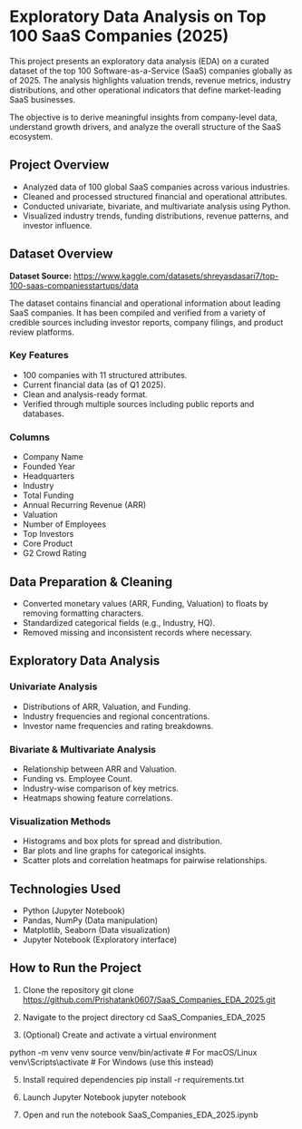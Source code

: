 # Exploratory Data Analysis on Top 100 SaaS Companies (2025)

This project presents an exploratory data analysis (EDA) on a curated dataset of the top 100 Software-as-a-Service (SaaS) companies globally as of 2025. The analysis highlights valuation trends, revenue metrics, industry distributions, and other operational indicators that define market-leading SaaS businesses.

The objective is to derive meaningful insights from company-level data, understand growth drivers, and analyze the overall structure of the SaaS ecosystem.

## Project Overview

- Analyzed data of 100 global SaaS companies across various industries.
- Cleaned and processed structured financial and operational attributes.
- Conducted univariate, bivariate, and multivariate analysis using Python.
- Visualized industry trends, funding distributions, revenue patterns, and investor influence.

## Dataset Overview

**Dataset Source:** https://www.kaggle.com/datasets/shreyasdasari7/top-100-saas-companiesstartups/data

The dataset contains financial and operational information about leading SaaS companies. It has been compiled and verified from a variety of credible sources including investor reports, company filings, and product review platforms.

### Key Features

- 100 companies with 11 structured attributes.
- Current financial data (as of Q1 2025).
- Clean and analysis-ready format.
- Verified through multiple sources including public reports and databases.

### Columns

- Company Name  
- Founded Year  
- Headquarters  
- Industry  
- Total Funding  
- Annual Recurring Revenue (ARR)  
- Valuation  
- Number of Employees  
- Top Investors  
- Core Product  
- G2 Crowd Rating  

## Data Preparation & Cleaning

- Converted monetary values (ARR, Funding, Valuation) to floats by removing formatting characters.
- Standardized categorical fields (e.g., Industry, HQ).
- Removed missing and inconsistent records where necessary.

## Exploratory Data Analysis

### Univariate Analysis

- Distributions of ARR, Valuation, and Funding.
- Industry frequencies and regional concentrations.
- Investor name frequencies and rating breakdowns.

### Bivariate & Multivariate Analysis

- Relationship between ARR and Valuation.
- Funding vs. Employee Count.
- Industry-wise comparison of key metrics.
- Heatmaps showing feature correlations.

### Visualization Methods

- Histograms and box plots for spread and distribution.
- Bar plots and line graphs for categorical insights.
- Scatter plots and correlation heatmaps for pairwise relationships.

## Technologies Used

- Python (Jupyter Notebook)
- Pandas, NumPy (Data manipulation)
- Matplotlib, Seaborn (Data visualization)
- Jupyter Notebook (Exploratory interface)

## How to Run the Project

1. Clone the repository
git clone https://github.com/Prishatank0607/SaaS_Companies_EDA_2025.git

2. Navigate to the project directory
cd SaaS_Companies_EDA_2025

3. (Optional) Create and activate a virtual environment
   
python -m venv venv
source venv/bin/activate      # For macOS/Linux  
venv\Scripts\activate         # For Windows (use this instead)


5. Install required dependencies
pip install -r requirements.txt

6. Launch Jupyter Notebook
jupyter notebook

7. Open and run the notebook
SaaS_Companies_EDA_2025.ipynb

